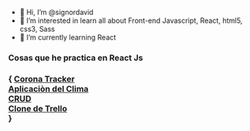 - 👋 Hi, I’m @signordavid
- 👀 I’m interested in learn all about Front-end Javascript, React, html5, css3, Sass
- 🌱 I’m currently learning React

<h3>Cosas que he practica en React Js<h3> {
<a href="https://trackingcoronareact.netlify.app/ ">Corona Tracker</a><br /> 
<a href="https://clima-react-1.netlify.app/">Aplicaciòn del Clima</a> <br /> 
<a href="https://crud-react-1.netlify.app/">CRUD</a> <br /> 
<a href="https://clonetrellobuild.netlify.app/">Clone de Trello</a> <br /> 
 }


